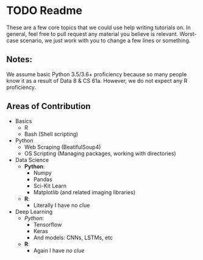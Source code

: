 # TODO Readme

These are a few core topics that we could use help writing tutorials on. In general, feel free to pull request any material you believe is relevant. Worst-case scenario, we just work with you to change a few lines or something.


## Notes:

We assume basic Python 3.5/3.6+ proficiency because so many people know it as a result of Data 8 & CS 61a. However, we do not expect any R proficiency.


## Areas of Contribution

* Basics
   * R
   * Bash (Shell scripting)
* Python
   * Web Scraping (BeatifulSoup4)
   * OS Scripting (Managing packages, working with directories)
* Data Science
   * __Python__:
        * Numpy
        * Pandas
        * Sci-Kit Learn
        * Matplotlib (and related imaging libraries)
   * __R__:
        * Literally I have no clue
* Deep Learning
   * _Python_:
        * Tensorflow
        * Keras
        * And models: CNNs, LSTMs, etc
   * __R__:
        * Again I have _no clue_
